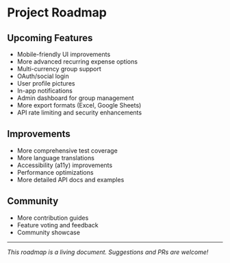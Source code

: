 # Project Roadmap

## Upcoming Features
- Mobile-friendly UI improvements
- More advanced recurring expense options
- Multi-currency group support
- OAuth/social login
- User profile pictures
- In-app notifications
- Admin dashboard for group management
- More export formats (Excel, Google Sheets)
- API rate limiting and security enhancements

## Improvements
- More comprehensive test coverage
- More language translations
- Accessibility (a11y) improvements
- Performance optimizations
- More detailed API docs and examples

## Community
- More contribution guides
- Feature voting and feedback
- Community showcase

---
*This roadmap is a living document. Suggestions and PRs are welcome!* 